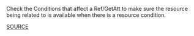Check the Conditions that affect a Ref/GetAtt to make sure the resource being related to is available when there is a resource condition.

[SOURCE](https://docs.aws.amazon.com/AWSCloudFormation/latest/UserGuide/intrinsic-function-reference-ref.html)